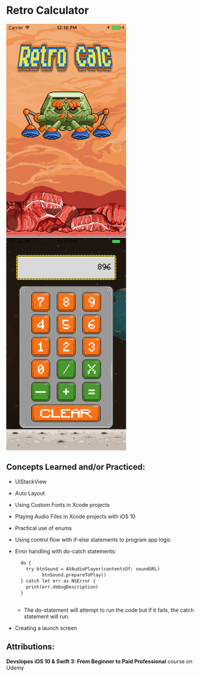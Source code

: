 # Retro Calculator

![Retrocalculator Launch Screen](retrocalc_screenshot_1.png) ![Retrocalculator App Screen](retrocalc_screenshot_2.png)
## Concepts Learned and/or Practiced:
* UIStackView
* Auto Layout
* Using Custom Fonts in Xcode projects
* Playing Audio Files in Xcode projects with iOS 10
* Practical use of enums
* Using control flow with if-else statements to program app logic
* Error handling with do-catch statements:

  ```
    do {
      try btnSound = AVAudioPlayer(contentsOf: soundURL)
            btnSound.prepareToPlay()
    } catch let err as NSError {
      print(err.debugDescription)
    }
    
  ```
  * The do-statement will attempt to run the code but if it fails, the catch statement will run.
* Creating a launch screen

## Attributions:
**Devslopes iOS 10 & Swift 3: From Beginner to Paid Professional** course on Udemy
